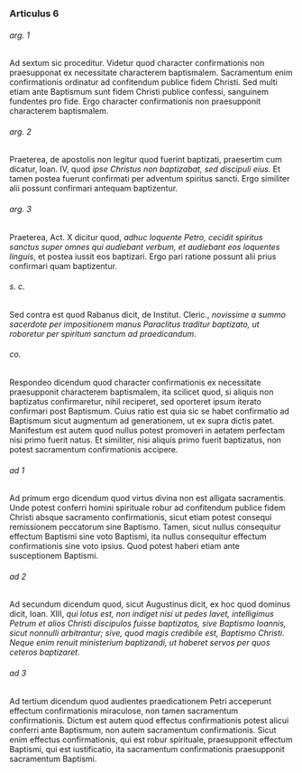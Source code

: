 ### Articulus 6

###### arg. 1
Ad sextum sic proceditur. Videtur quod character confirmationis non praesupponat ex necessitate characterem baptismalem. Sacramentum enim confirmationis ordinatur ad confitendum publice fidem Christi. Sed multi etiam ante Baptismum sunt fidem Christi publice confessi, sanguinem fundentes pro fide. Ergo character confirmationis non praesupponit characterem baptismalem.

###### arg. 2
Praeterea, de apostolis non legitur quod fuerint baptizati, praesertim cum dicatur, Ioan. IV, quod *ipse Christus non baptizabat, sed discipuli eius*. Et tamen postea fuerunt confirmati per adventum spiritus sancti. Ergo similiter alii possunt confirmari antequam baptizentur.

###### arg. 3
Praeterea, Act. X dicitur quod, *adhuc loquente Petro, cecidit spiritus sanctus super omnes qui audiebant verbum, et audiebant eos loquentes linguis*, et postea iussit eos baptizari. Ergo pari ratione possunt alii prius confirmari quam baptizentur.

###### s. c.
Sed contra est quod Rabanus dicit, de Institut. Cleric., *novissime a summo sacerdote per impositionem manus Paraclitus traditur baptizato, ut roboretur per spiritum sanctum ad praedicandum*.

###### co.
Respondeo dicendum quod character confirmationis ex necessitate praesupponit characterem baptismalem, ita scilicet quod, si aliquis non baptizatus confirmaretur, nihil reciperet, sed oporteret ipsum iterato confirmari post Baptismum. Cuius ratio est quia sic se habet confirmatio ad Baptismum sicut augmentum ad generationem, ut ex supra dictis patet. Manifestum est autem quod nullus potest promoveri in aetatem perfectam nisi primo fuerit natus. Et similiter, nisi aliquis primo fuerit baptizatus, non potest sacramentum confirmationis accipere.

###### ad 1
Ad primum ergo dicendum quod virtus divina non est alligata sacramentis. Unde potest conferri homini spirituale robur ad confitendum publice fidem Christi absque sacramento confirmationis, sicut etiam potest consequi remissionem peccatorum sine Baptismo. Tamen, sicut nullus consequitur effectum Baptismi sine voto Baptismi, ita nullus consequitur effectum confirmationis sine voto ipsius. Quod potest haberi etiam ante susceptionem Baptismi.

###### ad 2
Ad secundum dicendum quod, sicut Augustinus dicit, ex hoc quod dominus dicit, Ioan. XIII, *qui lotus est, non indiget nisi ut pedes lavet, intelligimus Petrum et alios Christi discipulos fuisse baptizatos, sive Baptismo Ioannis, sicut nonnulli arbitrantur; sive, quod magis credibile est, Baptismo Christi. Neque enim renuit ministerium baptizandi, ut haberet servos per quos ceteros baptizaret*.

###### ad 3
Ad tertium dicendum quod audientes praedicationem Petri acceperunt effectum confirmationis miraculose, non tamen sacramentum confirmationis. Dictum est autem quod effectus confirmationis potest alicui conferri ante Baptismum, non autem sacramentum confirmationis. Sicut enim effectus confirmationis, qui est robur spirituale, praesupponit effectum Baptismi, qui est iustificatio, ita sacramentum confirmationis praesupponit sacramentum Baptismi.

